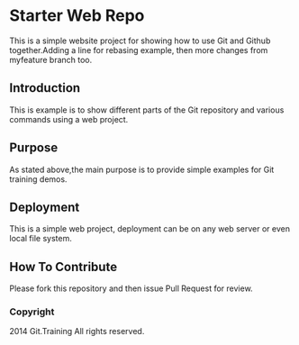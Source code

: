 # Starter Web Repo

This is a simple website project for showing how to use Git and Github together.Adding a line for rebasing example, then more changes from myfeature branch too.

## Introduction

This is example is to show different parts of the Git repository and various commands using a web project.

## Purpose

As stated above,the main purpose is to provide simple examples for Git training demos.

## Deployment

This is a simple web project, deployment can be on any web server or even local file system.

## How To Contribute

Please fork this repository and then issue Pull Request for review.

### Copyright

2014 Git.Training All rights reserved.